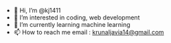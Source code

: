 - 👋 Hi, I’m @kj1411
- 👀 I’m interested in coding, web development
- 🌱 I’m currently learning machine learning
- 📫 How to reach me email : krunaljavia14@gmail.com

<!---
kj1411/kj1411 is a ✨ special ✨ repository because its `README.md` (this file) appears on your GitHub profile.
You can click the Preview link to take a look at your changes.
--->
